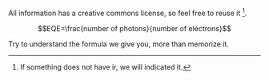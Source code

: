 
All information has a creative commons license, so feel free to reuse it [^1].

$$EQE=\frac{number of photons}{number of electrons}$$

Try to understand the formula we give you, more than memorize it.







[^1]: If something does not have ir, we will indicated it.

